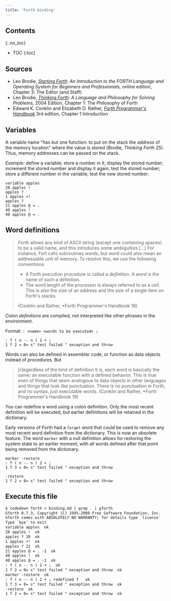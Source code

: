 ```yaml
---
title: 'Forth binding'
---
```


## Contents
{:.no_toc}

* TOC
{:toc}

## Sources

* Leo Brodie, *[Starting Forth]: An Introduction to the FORTH Language
  and Operating System for Beginners and Professionals,* online edition,
  Chapter 3: The Editor (and Staff)
* Leo Brodie, *[Thinking Forth]: A Language and Philosophy for Solving 
  Problems,* 2004 Edition, Chapter 1: The Philosophy of Forth
* Edward K. Conklin and Elizabeth D. Rather, *[Forth Programmer's
  Handbook]* 3rd edition, Chapter 1 Introduction

[Forth Programmer's Handbook]: https://www.forth.com/product/forth-programmers-handbook/
[Starting Forth]: https://www.forth.com/starting-forth/
[Thinking Forth]: http://thinking-forth.sourceforge.net/

## Variables

A variable name "has but one function: to put on the stack the *address*
of the memory location" where the value is stored (Brodie, *Thinking
Forth* 25). Thus, memory addresses can be passed on the stack.

*Example:* define a variable; store a number in it; display the stored
number; increment the stored number and display it again; test the
stored number; store a different number in the variable; test the new
stored number.

```forth
variable apples
20 apples !
apples ?
1 apples +!
apples ?
21 apples @ = .
40 apples !
40 apples @ = .
```

## Word definitions

> Forth allows any kind of ASCII string (except one containing spaces)
> to be a valid name, and this introduces some ambiguities [...] For
> instance, Fort calls subroutines *words*, but *word* could also mean
> an addressable unit of memory. To resolve this, we use the following
> conventions:
> * A Forth execution procedure is called a *definition*. A *word* is
>   the name of such a definition.
> * The word length of the processor is always referred to as a *cell*.
>   This is also the size of an address and the size of a single item on
>   Forth's stacks.
>
> (Conklin and Rather, *Forth Programmer's Handbook 18)

*Colon definitions* are compiled, not interpreted like other phrases
in the environment.

Format: `: <name> <words to be executed> ;`

```forth
: f ( n -- n ) 1 + ;
1 f 2 = 0= s" test failed " exception and throw
```

Words can also be defined in assembler code, or function as data objects
instead of procedures. But

> [r]egardless of the kind of definition it is, each word is basically
> the same: an executable function with a defined behavior. This is true
> even of things that seem analogous to data objects in other languages
> and things that look like punctuation. There is no punctuation in
> Forth, and no syntax, just executable words. (Conklin and Rather,
> *Forth Programmer's Handbook 19)

You can redefine a word using a colon definition. Only the most recent
definition will be executed, but earlier definitions will be retained
in the dictionary.

Early versions of Forth had a `forget` word that could be used to remove
any most recent word definition from the dictionary. This is now an
obsolete feature. The word `marker` with a null definition  allows for
restoring the system state to an earlier moment, with all words defined
after that point being removed from the dictionary.

```forth
marker -restore
: f ( n -- n ) 2 + ;
1 f 3 = 0= s" test failed " exception and throw

-restore
1 f 2 = 0= s" test failed " exception and throw
```

## Execute this file

```txt
$ codedown forth < binding.md | grep . | gforth
Gforth 0.7.3, Copyright (C) 1995-2008 Free Software Foundation, Inc.
Gforth comes with ABSOLUTELY NO WARRANTY; for details type `license'
Type `bye' to exit
variable apples  ok
20 apples !  ok
apples ? 20  ok
1 apples +!  ok
apples ? 21  ok
21 apples @ = . -1  ok
40 apples !  ok
40 apples @ = . -1  ok
: f ( n -- n ) 1 + ;  ok
1 f 2 = 0= s" test failed " exception and throw  ok
marker -restore  ok
: f ( n -- n ) 2 + ; redefined f   ok
1 f 3 = 0= s" test failed " exception and throw  ok
-restore  ok
1 f 2 = 0= s" test failed " exception and throw  ok
```
